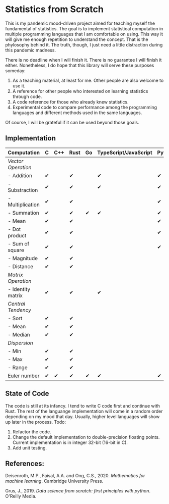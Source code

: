 # Statistics from Scratch
This is my pandemic mood-driven project aimed for teaching myself the fundamental of statistics. The goal is to implement statistical computation in multiple programming languages that I am comfortable on using. This way it will give me enough repetition to understand the concept. That is the phylosophy behind it. The truth, though, I just need a little distraction during this pandemic madness. 

There is no deadline when I will finish it. There is no guarantee I will finish it either. Nonetheless, I do hope that this library will serve these purposes someday:
1. As a teaching material, at least for me. Other people are also welcome to use it. 
2. A reference for other people who interested on learning statistics through code.
3. A code reference for those who already knew statistics.
4. Experimental code to compare performance among the programming languages and different methods used in the same languages.

Of course, I will be grateful if it can be used beyond those goals.

## Implementation
<!-- Need update! -->
|Computation            |   C    | C++   | Rust  | Go    | TypeScript/JavaScript | Python    | Julia | R     |
|-------------------    |----    |------ |-------|-----  |-----------------------|-------    |-------|---    |
|<i>Vector Operation</i>|        |       |       |       |                       |           |       |       |
| - Addition            | ✔      |       |✔     |       | ✔                     | ✔        |       |       |
| - Substraction        |✔       |       |✔     |       |✔                      |✔         |       |       |
| - Multiplication      |✔       |       |✔     |       |                      |✔           |       |       |
| - Summation           |✔       |       |✔     | ✔     | ✔                    |✔          |       |       |
| - Mean                |✔       |       |✔     |        |                      |✔          |       |       |
| - Dot product         |✔       |       |✔     |        |                      |✔          |       |       |
| - Sum of square       |✔       |       |✔     |       |                       |✔          |       |       |
| - Magnitude           |✔       |       |✔      |       |                       |           |       |       |
| - Distance            |✔       |       |✔      |       |                       |           |       |       |
|<i>Matrix Operation</i>|        |       |       |       |                       |           |       |       |
| - Identity matrix     |✔       |       |✔      |       |✔                     |           |       |       |
|<i>Central Tendency</i>|        |       |       |       |                       |           |       |       |
| - Sort                |✔       |       |✔      |       |                       |           |       |       |
| - Mean                |✔       |       |✔      |       |                       |           |       |       |
| - Median              |✔       |       |✔      |       |                       |           |       |       |
|<i>Dispersion</i>      |        |       |        |       |                       |           |       |       |
| - Min                 |✔       |       |✔      |       |                       |           |       |       |
| - Max                 |✔       |       |✔      |       |                       |           |       |       |
| - Range               |✔       |       |✔      |       |                       |           |       |       |
| Euler number          |✔       |✔      |✔      |✔     |✔                      |✔         |✔      |       |

## State of Code
The code is still at its infancy. I tend to write C code first and continue with Rust. The rest of the languange implementation will come in a random order depending on my mood that day. Usually, higher level languages will show up later in the process. Todo:
1. Refactor the code.
2. Change the default implementation to double-precision floating points. Current implementation is in integer 32-bit (16-bit in C). 
3. Add unit testing.

## References:
Deisenroth, M.P., Faisal, A.A. and Ong, C.S., 2020. <i>Mathematics for machine learning</i>. Cambridge University Press.

Grus, J., 2019. <i>Data science from scratch: first principles with python</i>. O'Reilly Media.

